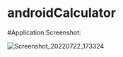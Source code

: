 # androidCalculator

#Application Screenshot:

![Screenshot_20220722_173324](https://user-images.githubusercontent.com/106788394/180415196-032811b7-3ecb-4cdf-8b19-905386b9cff2.jpg)
